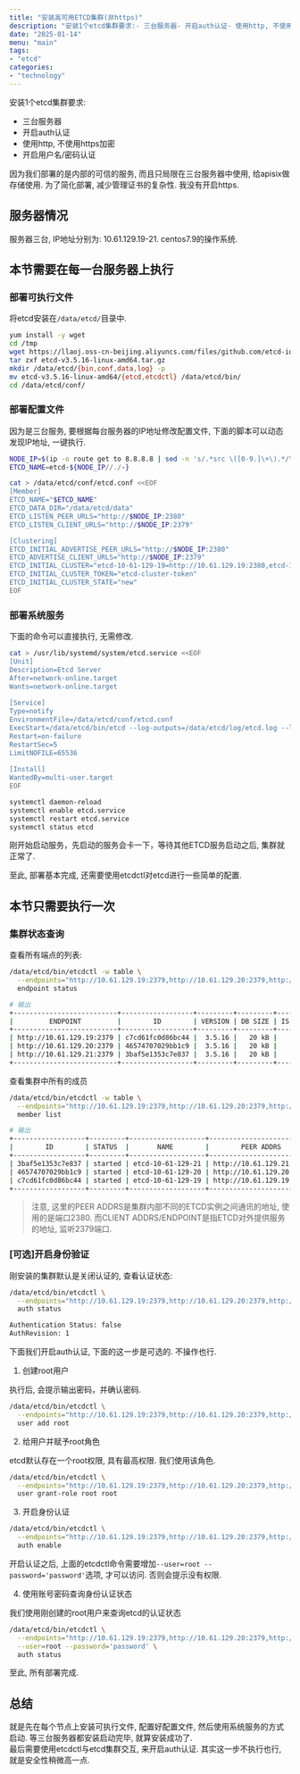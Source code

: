 ```yaml
---
title: "安装高可用ETCD集群(非https)"
description: "安装1个etcd集群要求:- 三台服务器- 开启auth认证- 使用http, 不使用https加密- 开启用户名/密码认证,因为我们部署的是内部的可信的服务, 而且只局限在三台服务器中使用, 给apisix做存储使用. 为了简化部署, 减少管理证书的复杂性. 我没有开启https. 注意, 这里的PEER ADDRS是集群内部不同的ETCD实例之间通讯的地址, 使用的是端口2380. 而CLIENT ADDRS/ENDPOINT是指ETCD对外提供服务的地址, 监听2379端口."
date: "2025-01-14"
menu: "main"
tags:
- "etcd"
categories:
- "technology"
---
```


安装1个etcd集群要求:
- 三台服务器
- 开启auth认证
- 使用http, 不使用https加密
- 开启用户名/密码认证

因为我们部署的是内部的可信的服务, 而且只局限在三台服务器中使用, 给apisix做存储使用. 为了简化部署, 减少管理证书的复杂性. 我没有开启https.

## 服务器情况

服务器三台, IP地址分别为: 10.61.129.19-21. centos7.9的操作系统.

## 本节需要在每一台服务器上执行

### 部署可执行文件

将etcd安装在`/data/etcd/`目录中.

```sh
yum install -y wget
cd /tmp
wget https://llaoj.oss-cn-beijing.aliyuncs.com/files/github.com/etcd-io/etcd/releases/download/v3.5.16/etcd-v3.5.16-linux-amd64.tar.gz
tar zxf etcd-v3.5.16-linux-amd64.tar.gz 
mkdir /data/etcd/{bin,conf,data,log} -p
mv etcd-v3.5.16-linux-amd64/{etcd,etcdctl} /data/etcd/bin/
cd /data/etcd/conf/
```

### 部署配置文件

因为是三台服务, 要根据每台服务器的IP地址修改配置文件, 下面的脚本可以动态发现IP地址, 一键执行.

```sh
NODE_IP=$(ip -o route get to 8.8.8.8 | sed -n 's/.*src \([0-9.]\+\).*/\1/p')
ETCD_NAME=etcd-${NODE_IP//./-}

cat > /data/etcd/conf/etcd.conf <<EOF
[Member]
ETCD_NAME="$ETCD_NAME"
ETCD_DATA_DIR="/data/etcd/data" 
ETCD_LISTEN_PEER_URLS="http://$NODE_IP:2380"
ETCD_LISTEN_CLIENT_URLS="http://$NODE_IP:2379"

[Clustering]
ETCD_INITIAL_ADVERTISE_PEER_URLS="http://$NODE_IP:2380"
ETCD_ADVERTISE_CLIENT_URLS="http://$NODE_IP:2379"
ETCD_INITIAL_CLUSTER="etcd-10-61-129-19=http://10.61.129.19:2380,etcd-10-61-129-20=http://10.61.129.20:2380,etcd-10-61-129-21=http://10.61.129.21:2380"
ETCD_INITIAL_CLUSTER_TOKEN="etcd-cluster-token"
ETCD_INITIAL_CLUSTER_STATE="new"
EOF
```

### 部署系统服务

下面的命令可以直接执行, 无需修改.

```sh
cat > /usr/lib/systemd/system/etcd.service <<EOF
[Unit]
Description=Etcd Server
After=network-online.target
Wants=network-online.target
 
[Service]
Type=notify
EnvironmentFile=/data/etcd/conf/etcd.conf
ExecStart=/data/etcd/bin/etcd --log-outputs=/data/etcd/log/etcd.log --log-level=info --auto-compaction-retention=1 --quota-backend-bytes=8388608000
Restart=on-failure
RestartSec=5
LimitNOFILE=65536
 
[Install]
WantedBy=multi-user.target
EOF

systemctl daemon-reload
systemctl enable etcd.service
systemctl restart etcd.service
systemctl status etcd
```

刚开始启动服务，先启动的服务会卡一下，等待其他ETCD服务启动之后, 集群就正常了.

至此, 部署基本完成, 还需要使用etcdctl对etcd进行一些简单的配置.

## 本节只需要执行一次

### 集群状态查询

查看所有端点的列表:

```sh
/data/etcd/bin/etcdctl -w table \
  --endpoints="http://10.61.129.19:2379,http://10.61.129.20:2379,http://10.61.129.21:2379" \
  endpoint status

# 输出
+--------------------------+------------------+---------+---------+-----------+------------+-----------+------------+--------------------+--------+
|         ENDPOINT         |        ID        | VERSION | DB SIZE | IS LEADER | IS LEARNER | RAFT TERM | RAFT INDEX | RAFT APPLIED INDEX | ERRORS |
+--------------------------+------------------+---------+---------+-----------+------------+-----------+------------+--------------------+--------+
| http://10.61.129.19:2379 | c7cd61fc0d86bc44 |  3.5.16 |   20 kB |      true |      false |         5 |         18 |                 18 |        |
| http://10.61.129.20:2379 | 46574707029bb1c9 |  3.5.16 |   20 kB |     false |      false |         5 |         18 |                 18 |        |
| http://10.61.129.21:2379 | 3baf5e1353c7e837 |  3.5.16 |   20 kB |     false |      false |         5 |         18 |                 18 |        |
+--------------------------+------------------+---------+---------+-----------+------------+-----------+------------+--------------------+--------+
```

查看集群中所有的成员

```sh
/data/etcd/bin/etcdctl -w table \
  --endpoints="http://10.61.129.19:2379,http://10.61.129.20:2379,http://10.61.129.21:2379" \
  member list

# 输出
+------------------+---------+-------------------+--------------------------+--------------------------+------------+
|        ID        | STATUS  |       NAME        |        PEER ADDRS        |       CLIENT ADDRS       | IS LEARNER |
+------------------+---------+-------------------+--------------------------+--------------------------+------------+
| 3baf5e1353c7e837 | started | etcd-10-61-129-21 | http://10.61.129.21:2380 | http://10.61.129.21:2379 |      false |
| 46574707029bb1c9 | started | etcd-10-61-129-20 | http://10.61.129.20:2380 | http://10.61.129.20:2379 |      false |
| c7cd61fc0d86bc44 | started | etcd-10-61-129-19 | http://10.61.129.19:2380 | http://10.61.129.19:2379 |      false |
+------------------+---------+-------------------+--------------------------+--------------------------+------------+
```

> 注意, 这里的PEER ADDRS是集群内部不同的ETCD实例之间通讯的地址, 使用的是端口2380. 而CLIENT ADDRS/ENDPOINT是指ETCD对外提供服务的地址, 监听2379端口.

### [可选]开启身份验证

刚安装的集群默认是关闭认证的, 查看认证状态:

```sh
/data/etcd/bin/etcdctl \
  --endpoints="http://10.61.129.19:2379,http://10.61.129.20:2379,http://10.61.129.21:2379" \
  auth status

Authentication Status: false
AuthRevision: 1
```

下面我们开启auth认证, 下面的这一步是可选的. 不操作也行.

1. 创建root用户

执行后, 会提示输出密码，并确认密码.

```sh
/data/etcd/bin/etcdctl \
  --endpoints="http://10.61.129.19:2379,http://10.61.129.20:2379,http://10.61.129.21:2379" \
  user add root
```

2. 给用户并赋予root角色

etcd默认存在一个root权限, 具有最高权限. 我们使用该角色.

```sh
/data/etcd/bin/etcdctl \
  --endpoints="http://10.61.129.19:2379,http://10.61.129.20:2379,http://10.61.129.21:2379" \
  user grant-role root root
```

3. 开启身份认证

```sh
/data/etcd/bin/etcdctl \
  --endpoints="http://10.61.129.19:2379,http://10.61.129.20:2379,http://10.61.129.21:2379" \
  auth enable
```

开启认证之后, 上面的etcdctl命令需要增加`--user=root --password='password'`选项, 才可以访问. 否则会提示没有权限.

4. 使用账号密码查询身份认证状态

我们使用刚创建的root用户来查询etcd的认证状态

```sh
/data/etcd/bin/etcdctl \
  --endpoints="http://10.61.129.19:2379,http://10.61.129.20:2379,http://10.61.129.21:2379" \
  --user=root --password='password' \
  auth status
```

至此, 所有部署完成.

## 总结

就是先在每个节点上安装可执行文件, 配置好配置文件, 然后使用系统服务的方式启动. 等三台服务器都安装启动完毕, 就算安装成功了.   
最后需要使用etcdctl与etcd集群交互, 来开启auth认证. 其实这一步不执行也行, 就是安全性稍微高一点.